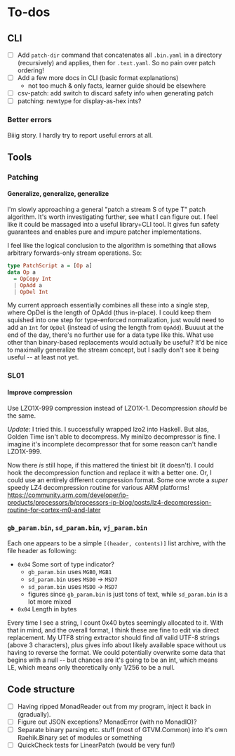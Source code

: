 # To-dos
## CLI
  * [ ] Add `patch-dir` command that concatenates all `.bin.yaml` in a directory
    (recursively) and applies, then for `.text.yaml`. So no pain over patch
    ordering!
  * [ ] Add a few more docs in CLI (basic format explanations)
    * not too much & only facts, learner guide should be elsewhere
  * [ ] csv-patch: add switch to discard safety info when generating patch
  * [ ] patching: newtype for display-as-hex ints?

### Better errors
Biiig story. I hardly try to report useful errors at all.

## Tools
### Patching
#### Generalize, generalize, generalize
I'm slowly approaching a general "patch a stream S of type T" patch algorithm.
It's worth investigating further, see what I can figure out. I feel like it
could be massaged into a useful library+CLI tool. It gives fun safety guarantees
and enables pure and impure patcher implementations.

I feel like the logical conclusion to the algorithm is something that allows
arbitrary forwards-only stream operations. So:

```haskell
type PatchScript a = [Op a]
data Op a
  = OpCopy Int
  | OpAdd a
  | OpDel Int
```

My current approach essentially combines all these into a single step, where
OpDel is the length of OpAdd (thus in-place). I could keep them squished into
one step for type-enforced normalization, just would need to add an `Int` for
`OpDel` (instead of using the length from `OpAdd`). Buuuut at the end of the
day, there's no further use for a data type like this. What use other than
binary-based replacements would actually be useful? It'd be nice to maximally
generalize the stream concept, but I sadly don't see it being useful -- at least
not yet.

### SL01
#### Improve compression
Use LZO1X-999 compression instead of LZO1X-1. Decompression *should* be the
same.

*Update:* I tried this. I successfully wrapped lzo2 into Haskell. But alas,
Golden Time isn't able to decompress. My minilzo decompressor is fine. I imagine
it's incomplete decompressor that for some reason can't handle LZO1X-999.

Now there *is* still hope, if this mattered the tiniest bit (it doesn't). I
could hook the decompression function and replace it with a better one. Or, I
could use an entirely different compression format. Some one wrote a *super*
speedy LZ4 decompression routine for various ARM platforms!
https://community.arm.com/developer/ip-products/processors/b/processors-ip-blog/posts/lz4-decompression-routine-for-cortex-m0-and-later

### `gb_param.bin`, `sd_param.bin`, `vj_param.bin`
Each one appears to be a simple `[(header, contents)]` list archive, with the
file header as following:

  * `0x04` Some sort of type indicator?
    * `gb_param.bin` uses `MGB0`, `MGB1`
    * `sd_param.bin` uses `MSD0` -> `MSD7`
    * `sd_param.bin` uses `MSD0` -> `MSD7`
    * figures since `gb_param.bin` is just tons of text, while `sd_param.bin` is
      a lot more mixed
  * `0x04` Length in bytes

Every time I see a string, I count 0x40 bytes seemingly allocated to it. With
that in mind, and the overall format, I think these are fine to edit via direct
replacement. My UTF8 string extractor should find *all* valid UTF-8 strings
(above 3 characters), plus gives info about likely available space without us
having to reverse the format. We could potentially overwrite some data that
begins with a null -- but chances are it's going to be an int, which means LE,
which means only theoretically only 1/256 to be a null.

## Code structure
  * [ ] Having ripped MonadReader out from my program, inject it back in
        (gradually).
  * [ ] Figure out JSON exceptions? MonadError (with no MonadIO)?
  * [ ] Separate binary parsing etc. stuff (most of GTVM.Common) into it's own
        Raehik.Binary set of modules or something
  * [ ] QuickCheck tests for LinearPatch (would be very fun!)
